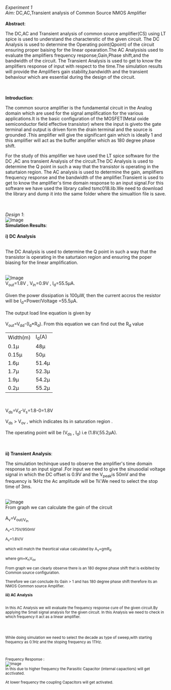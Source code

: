 <em>Experiment 1</em>
<br><em>Aim:</em> DC,AC,Transient analysis of Common Source NMOS Amplifier</br>
<br>**Abstract**:<p> The DC,AC and Transient analysis of common source amplifier(CS) using LT spice is used to understand the characterstic of the given circuit. The DC Analysis is used to determine the Operating point(Qpoint) of the circuit ensuring proper baising for the linear opearation.The AC Analysisis used to evaluate the amplifiers frequency response,Gain,Phase shift,and the bandwidth of the circuit. The Transient Analysis is used to get to know the amplifiers response of input with respect to the time.The simulation results will provide the Amplifiers gain stability,bandwidth and the transient behaviour which are essential during the design of the circuit.</p></br> 
<br>**Introduction**:<p> The common source amplifier is the fundamental circuit in the Analog domain which are used for the signal amplification for the various applications.It is the basic configuration of the MOSFET(Metal oxide semiconductor field effective transistor) where the input is giveto the gate terminal and output is driven form the drain terminal and the source is grounded .This amplifier will give the significant gain which is ideally 1 and this amplifier will act as the buffer amplifier which as 180 degree phase shift.</p><p>For the study of this amplifier we have used the LT spice software for the DC ,AC ans transient Analysis of the circuit.The DC Analysis is used to determine the Q point in such a way that the transistor is operating in the saturtaion region. The AC analysis is used to determine the gain, amplifiers frequency response and the bandwidth of the amplifier.Transient is used to get to know the amplifier's time domain response to an input signal.For this software we have used the library called tsmc018.lib.We need to download the library and dump it into the same folder where the simualtion file is save.</p></br>
<br><em>Design 1</em>:</br>
![Image](https://github.com/user-attachments/assets/b6f85d21-1ce1-452f-a2b8-def507cbb9ba)
<br>**Simulation Results**:</br>
<br>**i) DC Analysis**</br>
<br><p>The DC Analysis is used to determine the Q point in such a way that the transistor is operating in the saturtaion region and ensuring the poper biasing for the linear amplification.</p></br>
![Image](https://github.com/user-attachments/assets/9a5b6602-1f51-40ee-ae98-9c608f4fef62)
<br>V<sub>out</sub>=1.8V , V<sub>in</sub>=0.9V , I<sub>d</sub>=55.5µA.</br>
<br> Given the power dissipation is 100µW, then the current accros the resistor will be I<sub>d</sub>=Power/Voltage =55.5µA.</br>
<br>The output load line equation is given by</br><br>V<sub>out</sub>=V<sub>dd</sub>-(I<sub>d</sub>*R<sub>d</sub>). From this equation we can find out the R<sub>d</sub> value </br>
<table>
  <tr>
    <td>Width(m)</td>
    <td>I<sub>d</sub>(A)</td> 
  </tr>
  <tr>
    <td>0.1µ</td>
    <td>48µ</td>
  </tr>
  <tr>
    <td>0.15µ</td>
    <td>50µ</td>
  </tr>
  <tr>
    <td>1.6µ</td>
    <td>51.4µ</td>
  </tr>
  <tr>
    <td>1.7µ</td>
    <td>52.3µ</td>
  </tr>
  <tr>
    <td>1.9µ</td>
    <td>54.2µ</td>
  </tr>
  <tr>
    <td>0.2µ</td>
    <td>55.2µ</td>
  </tr>
</table>
<br><p>V<sub>ds</sub>=V<sub>d</sub>-V<sub>s</sub>=1.8-0=1.8V</p><p>V<sub>ds</sub> > V<sub>ov</sub> , which indicates its in saturation region .</p><p>The operating point will be (V<sub>ds</sub> , I<sub>d</sub>)
i.e (1.8V,55.2µA).</p></br>

**ii) Transient Analysis**:
<br><p>The simulation techinque used to observe the amplifier's time domain response to an input signal .For input we need to give the sinusodial voltage signal in which the DC offset is 0.9V and the V<sub>peak</sub>is 50mV and the frequency is 1kHz the Ac amplitude will be 1V.We need to select the stop time of 3ms.</p></br>
![Image](https://github.com/user-attachments/assets/0d6191c7-6326-49d0-9499-6626b21bfc25) 
<br>From graph we can calculate the gain of the circuit </br>
<br>A<sub>v</sub>=V<sub>out/V<sub>in</sub></br>
<br>A<sub>v</sub>=1.75V/950mV</br>
<br>A<sub>v</sub>=1.8V/V</br>
<br>which will match the theortical value calculated by A<sub>v</sub>=gmR<sub>d</sub></br>
<br>where gm=K<sub>n</sub>V<sub>ov</sub></br>
<br> From graph we can clearly observe there is an 180 degree phase shift that is exibited by Common source configuration.</br>
<br>Therefore we can conclude its Gain > 1 and has 180 degree phase shift therefore its an NMOS Common source Amplifier. </br>
<br>**iii) AC Analysis**</br>
<br><p>In this AC Analysis we will evaluate the frequency response cure of the given circuit.By applying the Small signal analysis for the given circuit. In this Analysis we need to check in which frequency it act as a linear amplifier.</p></br>
<br><p>While doing simulation we need to select the decade as type of sweep,with starting frequency as 0.1Hz and the stoping frequency as 1THz.</p></br>
<br>Frequency Response :</br>
 ![Image](https://github.com/user-attachments/assets/aee3eb9a-30bb-4010-8b66-00b9ea072885) 
<br> In this due to higher frequency the Parasitic Capacitor (internal capactiors) will get acctivated.</br>
<br> At lower frequency the coupling Capacitors will get activated.</br>



